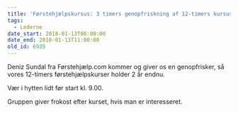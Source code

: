 ```yaml
---
title: 'Førstehjælpskursus: 3 timers genopfriskning af 12-timers kursus'
tags:
  - Lederne
date_start: 2018-01-13T08:00:00
date_end: 2018-01-13T11:00:00
old_id: 6935
---
```

Deniz Sundal fra Førstehjælp.com kommer og giver os en genopfrisker, så vores 12-timers førstehjælpskurser holder 2 år endnu.

Vær i hytten lidt før start kl. 9.00.

Gruppen giver frokost efter kurset, hvis man er interesseret.